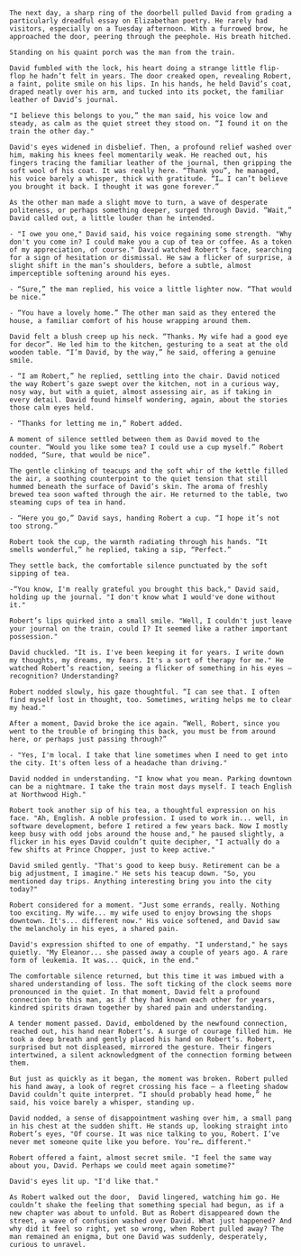 <!-- {"visibility": false} -->

  `The next day, a sharp ring of the doorbell pulled David from grading a particularly dreadful essay on Elizabethan poetry. He rarely had visitors, especially on a Tuesday afternoon. With a furrowed brow, he approached the door, peering through the peephole. His breath hitched.`

  `Standing on his quaint porch was the man from the train.`

  `David fumbled with the lock, his heart doing a strange little flip-flop he hadn’t felt in years. The door creaked open, revealing Robert, a faint, polite smile on his lips. In his hands, he held David’s coat, draped neatly over his arm, and tucked into its pocket, the familiar leather of David’s journal.`

  `"I believe this belongs to you,” the man said, his voice low and steady, as calm as the quiet street they stood on. “I found it on the train the other day."`

  `David's eyes widened in disbelief. Then, a profound relief washed over him, making his knees feel momentarily weak. He reached out, his fingers tracing the familiar leather of the journal, then gripping the soft wool of his coat. It was really here. “Thank you”, he managed, his voice barely a whisper, thick with gratitude. “I… I can’t believe you brought it back. I thought it was gone forever.“`

  `As the other man made a slight move to turn, a wave of desperate politeness, or perhaps something deeper, surged through David. “Wait,” David called out, a little louder than he intended.`

 `- "I owe you one," David said, his voice regaining some strength. "Why don't you come in? I could make you a cup of tea or coffee. As a token of my appreciation, of course." David watched Robert’s face, searching for a sign of hesitation or dismissal. He saw a flicker of surprise, a slight shift in the man’s shoulders, before a subtle, almost imperceptible softening around his eyes.`

  `- “Sure,” the man replied, his voice a little lighter now. “That would be nice.”`  

  `- “You have a lovely home.” The other man said as they entered the house, a familiar comfort of his house wrapping around them.`

  `David felt a blush creep up his neck. “Thanks. My wife had a good eye for decor”. He led him to the kitchen, gesturing to a seat at the old wooden table. “I’m David, by the way,” he said, offering a genuine smile.`

  `- “I am Robert,” he replied, settling into the chair. David noticed the way Robert’s gaze swept over the kitchen, not in a curious way, nosy way, but with a quiet, almost assessing air, as if taking in every detail. David found himself wondering, again, about the stories those calm eyes held.`

  `- “Thanks for letting me in,” Robert added.`

  `A moment of silence settled between them as David moved to the counter. “Would you like some tea? I could use a cup myself.” Robert nodded, “Sure, that would be nice”.`

  `The gentle clinking of teacups and the soft whir of the kettle filled the air, a soothing counterpoint to the quiet tension that still hummed beneath the surface of David’s skin. The aroma of freshly brewed tea soon wafted through the air. He returned to the table, two steaming cups of tea in hand.`

  `- “Here you go,” David says, handing Robert a cup. “I hope it’s not too strong.”`

  `Robert took the cup, the warmth radiating through his hands. “It smells wonderful,” he replied, taking a sip, “Perfect.”`

  `They settle back, the comfortable silence punctuated by the soft sipping of tea.`

  `-“You know, I'm really grateful you brought this back," David said, holding up the journal. "I don't know what I would've done without it."`

  `Robert’s lips quirked into a small smile. "Well, I couldn't just leave your journal on the train, could I? It seemed like a rather important possession."`

  `David chuckled. "It is. I've been keeping it for years. I write down my thoughts, my dreams, my fears. It's a sort of therapy for me." He watched Robert’s reaction, seeing a flicker of something in his eyes – recognition? Understanding?`

  `Robert nodded slowly, his gaze thoughtful. “I can see that. I often find myself lost in thought, too. Sometimes, writing helps me to clear my head."`

  `After a moment, David broke the ice again. “Well, Robert, since you went to the trouble of bringing this back, you must be from around here, or perhaps just passing through?”`

 `- "Yes, I'm local. I take that line sometimes when I need to get into the city. It's often less of a headache than driving."`

  `David nodded in understanding. "I know what you mean. Parking downtown can be a nightmare. I take the train most days myself. I teach English at Northwood High."`

  `Robert took another sip of his tea, a thoughtful expression on his face. "Ah, English. A noble profession. I used to work in... well, in software development, before I retired a few years back. Now I mostly keep busy with odd jobs around the house and," he paused slightly, a flicker in his eyes David couldn’t quite decipher, "I actually do a few shifts at Prince Chopper, just to keep active."`

  `David smiled gently. "That's good to keep busy. Retirement can be a big adjustment, I imagine." He sets his teacup down. "So, you mentioned day trips. Anything interesting bring you into the city today?"`

  `Robert considered for a moment. "Just some errands, really. Nothing too exciting. My wife... my wife used to enjoy browsing the shops downtown. It's... different now." His voice softened, and David saw the melancholy in his eyes, a shared pain.`

  `David's expression shifted to one of empathy. "I understand," he says quietly. "My Eleanor... she passed away a couple of years ago. A rare form of leukemia. It was... quick, in the end."`

  `The comfortable silence returned, but this time it was imbued with a shared understanding of loss. The soft ticking of the clock seems more pronounced in the quiet. In that moment, David felt a profound connection to this man, as if they had known each other for years, kindred spirits drawn together by shared pain and understanding.`

 `A tender moment passed. David, emboldened by the newfound connection, reached out, his hand near Robert’s. A surge of courage filled him. He took a deep breath and gently placed his hand on Robert’s. Robert, surprised but not displeased, mirrored the gesture. Their fingers intertwined, a silent acknowledgment of the connection forming between them.`

  `But just as quickly as it began, the moment was broken. Robert pulled his hand away, a look of regret crossing his face – a fleeting shadow David couldn’t quite interpret. “I should probably head home,” he said, his voice barely a whisper, standing up.`

  `David nodded, a sense of disappointment washing over him, a small pang in his chest at the sudden shift. He stands up, looking straight into Robert’s eyes, "Of course. It was nice talking to you, Robert. I’ve never met someone quite like you before. You’re… different."`

  `Robert offered a faint, almost secret smile. "I feel the same way about you, David. Perhaps we could meet again sometime?"`

  `David's eyes lit up. "I'd like that."`

  `As Robert walked out the door,  David lingered, watching him go. He couldn’t shake the feeling that something special had begun, as if a new chapter was about to unfold. But as Robert disappeared down the street, a wave of confusion washed over David. What just happened? And why did it feel so right, yet so wrong, when Robert pulled away? The man remained an enigma, but one David was suddenly, desperately, curious to unravel.`
